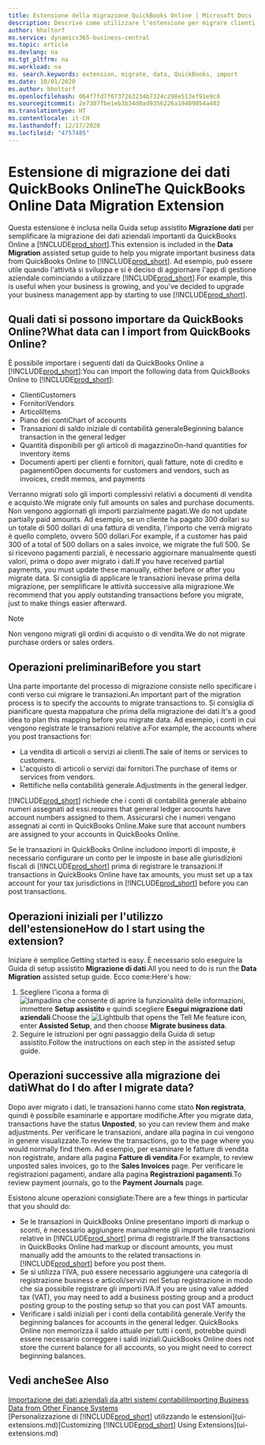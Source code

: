 ```yaml
---
title: Estensione della migrazione QuickBooks Online | Microsoft Docs
description: Descrive come utilizzare l'estensione per migrare clienti, fornitori, articoli e conti da QuickBooks Online a Business Central.
author: bholtorf
ms.service: dynamics365-business-central
ms.topic: article
ms.devlang: na
ms.tgt_pltfrm: na
ms.workload: na
ms. search.keywords: extension, migrate, data, QuickBooks, import
ms.date: 10/01/2020
ms.author: bholtorf
ms.openlocfilehash: 064f7fd7f0737263234b7324c298e513ef91e9c8
ms.sourcegitcommit: 2e7307fbe1eb3b34d0ad9356226a19409054a402
ms.translationtype: HT
ms.contentlocale: it-CH
ms.lasthandoff: 12/17/2020
ms.locfileid: "4757485"
---
```

# <a name="the-quickbooks-online-data-migration-extension"></a><span data-ttu-id="f6cfb-103">Estensione di migrazione dei dati QuickBooks Online</span><span class="sxs-lookup"><span data-stu-id="f6cfb-103">The QuickBooks Online Data Migration Extension</span></span>

<span data-ttu-id="f6cfb-104">Questa estensione è inclusa nella Guida setup assistito **Migrazione dati** per semplificare la migrazione dei dati aziendali importanti da QuickBooks Online a [!INCLUDE[prod_short](includes/prod_short.md)].</span><span class="sxs-lookup"><span data-stu-id="f6cfb-104">This extension is included in the **Data Migration** assisted setup guide to help you migrate important business data from QuickBooks Online to [!INCLUDE[prod_short](includes/prod_short.md)].</span></span> <span data-ttu-id="f6cfb-105">Ad esempio, può essere utile quando l'attività si sviluppa e si è deciso di aggiornare l'app di gestione aziendale cominciando a utilizzare [!INCLUDE[prod_short](includes/prod_short.md)].</span><span class="sxs-lookup"><span data-stu-id="f6cfb-105">For example, this is useful when your business is growing, and you've decided to upgrade your business management app by starting to use [!INCLUDE[prod_short](includes/prod_short.md)].</span></span>

## <a name="what-data-can-i-import-from-quickbooks-online"></a><span data-ttu-id="f6cfb-106">Quali dati si possono importare da QuickBooks Online?</span><span class="sxs-lookup"><span data-stu-id="f6cfb-106">What data can I import from QuickBooks Online?</span></span>

<span data-ttu-id="f6cfb-107">È possibile importare i seguenti dati da QuickBooks Online a [!INCLUDE[prod_short](includes/prod_short.md)]:</span><span class="sxs-lookup"><span data-stu-id="f6cfb-107">You can import the following data from QuickBooks Online to [!INCLUDE[prod_short](includes/prod_short.md)]:</span></span>  

* <span data-ttu-id="f6cfb-108">Clienti</span><span class="sxs-lookup"><span data-stu-id="f6cfb-108">Customers</span></span>
* <span data-ttu-id="f6cfb-109">Fornitori</span><span class="sxs-lookup"><span data-stu-id="f6cfb-109">Vendors</span></span>
* <span data-ttu-id="f6cfb-110">Articoli</span><span class="sxs-lookup"><span data-stu-id="f6cfb-110">Items</span></span>
* <span data-ttu-id="f6cfb-111">Piano dei conti</span><span class="sxs-lookup"><span data-stu-id="f6cfb-111">Chart of accounts</span></span>
* <span data-ttu-id="f6cfb-112">Transazioni di saldo iniziale di contabilità generale</span><span class="sxs-lookup"><span data-stu-id="f6cfb-112">Beginning balance transaction in the general ledger</span></span>
* <span data-ttu-id="f6cfb-113">Quantità disponibili per gli articoli di magazzino</span><span class="sxs-lookup"><span data-stu-id="f6cfb-113">On-hand quantities for inventory items</span></span>
* <span data-ttu-id="f6cfb-114">Documenti aperti per clienti e fornitori, quali fatture, note di credito e pagamenti</span><span class="sxs-lookup"><span data-stu-id="f6cfb-114">Open documents for customers and vendors, such as invoices, credit memos, and payments</span></span>

<span data-ttu-id="f6cfb-115">Verranno migrati solo gli importi complessivi relativi a documenti di vendita e acquisto.</span><span class="sxs-lookup"><span data-stu-id="f6cfb-115">We migrate only full amounts on sales and purchase documents.</span></span> <span data-ttu-id="f6cfb-116">Non vengono aggiornati gli importi parzialmente pagati.</span><span class="sxs-lookup"><span data-stu-id="f6cfb-116">We do not update partially paid amounts.</span></span> <span data-ttu-id="f6cfb-117">Ad esempio, se un cliente ha pagato 300 dollari su un totale di 500 dollari di una fattura di vendita, l'importo che verrà migrato è quello completo, ovvero 500 dollari.</span><span class="sxs-lookup"><span data-stu-id="f6cfb-117">For example, if a customer has paid 300 of a total of 500 dollars on a sales invoice, we migrate the full 500.</span></span> <span data-ttu-id="f6cfb-118">Se si ricevono pagamenti parziali, è necessario aggiornare manualmente questi valori, prima o dopo aver migrato i dati.</span><span class="sxs-lookup"><span data-stu-id="f6cfb-118">If you have received partial payments, you must update these manually, either before or after you migrate data.</span></span> <span data-ttu-id="f6cfb-119">Si consiglia di applicare le transazioni inevase prima della migrazione, per semplificare le attività successive alla migrazione.</span><span class="sxs-lookup"><span data-stu-id="f6cfb-119">We recommend that you apply outstanding transactions before you migrate, just to make things easier afterward.</span></span>

> [!NOTE]  
> <span data-ttu-id="f6cfb-120">Non vengono migrati gli ordini di acquisto o di vendita.</span><span class="sxs-lookup"><span data-stu-id="f6cfb-120">We do not migrate purchase orders or sales orders.</span></span>

## <a name="before-you-start"></a><span data-ttu-id="f6cfb-121">Operazioni preliminari</span><span class="sxs-lookup"><span data-stu-id="f6cfb-121">Before you start</span></span>

<span data-ttu-id="f6cfb-122">Una parte importante del processo di migrazione consiste nello specificare i conti verso cui migrare le transazioni.</span><span class="sxs-lookup"><span data-stu-id="f6cfb-122">An important part of the migration process is to specify the accounts to migrate transactions to.</span></span> <span data-ttu-id="f6cfb-123">Si consiglia di pianificare questa mappatura che prima della migrazione dei dati.</span><span class="sxs-lookup"><span data-stu-id="f6cfb-123">It's a good idea to plan this mapping before you migrate data.</span></span> <span data-ttu-id="f6cfb-124">Ad esempio, i conti in cui vengono registrate le transazioni relative a:</span><span class="sxs-lookup"><span data-stu-id="f6cfb-124">For example, the accounts where you post transactions for:</span></span>  

* <span data-ttu-id="f6cfb-125">La vendita di articoli o servizi ai clienti.</span><span class="sxs-lookup"><span data-stu-id="f6cfb-125">The sale of items or services to customers.</span></span>
* <span data-ttu-id="f6cfb-126">L'acquisto di articoli o servizi dai fornitori.</span><span class="sxs-lookup"><span data-stu-id="f6cfb-126">The purchase of items or services from vendors.</span></span>  
* <span data-ttu-id="f6cfb-127">Rettifiche nella contabilità generale.</span><span class="sxs-lookup"><span data-stu-id="f6cfb-127">Adjustments in the general ledger.</span></span>  

[!INCLUDE[prod_short](includes/prod_short.md)] <span data-ttu-id="f6cfb-128">richiede che i conti di contabilità generale abbaino numeri assegnati ad essi.</span><span class="sxs-lookup"><span data-stu-id="f6cfb-128">requires that general ledger accounts have account numbers assigned to them.</span></span> <span data-ttu-id="f6cfb-129">Assicurarsi che i numeri vengano assegnati ai conti in QuickBooks Online.</span><span class="sxs-lookup"><span data-stu-id="f6cfb-129">Make sure that account numbers are assigned to your accounts in QuickBooks Online.</span></span>

<span data-ttu-id="f6cfb-130">Se le transazioni in QuickBooks Online includono importi di imposte, è necessario configurare un conto per le imposte in base alle giurisdizioni fiscali di [!INCLUDE[prod_short](includes/prod_short.md)] prima di registrare le transazioni.</span><span class="sxs-lookup"><span data-stu-id="f6cfb-130">If transactions in QuickBooks Online have tax amounts, you must set up a tax account for your tax jurisdictions in [!INCLUDE[prod_short](includes/prod_short.md)] before you can post transactions.</span></span>

## <a name="how-do-i-start-using-the-extension"></a><span data-ttu-id="f6cfb-131">Operazioni iniziali per l'utilizzo dell'estensione</span><span class="sxs-lookup"><span data-stu-id="f6cfb-131">How do I start using the extension?</span></span>

<span data-ttu-id="f6cfb-132">Iniziare è semplice.</span><span class="sxs-lookup"><span data-stu-id="f6cfb-132">Getting started is easy.</span></span> <span data-ttu-id="f6cfb-133">È necessario solo eseguire la Guida di setup assistito **Migrazione di dati**.</span><span class="sxs-lookup"><span data-stu-id="f6cfb-133">All you need to do is run the **Data Migration** assisted setup guide.</span></span> <span data-ttu-id="f6cfb-134">Ecco come:</span><span class="sxs-lookup"><span data-stu-id="f6cfb-134">Here's how:</span></span>

1. <span data-ttu-id="f6cfb-135">Scegliere l'icona a forma di ![lampadina che consente di aprire la funzionalità delle informazioni](media/ui-search/search_small.png "Informazioni sull'operazione che si desidera eseguire"), immettere **Setup assistito** e quindi scegliere **Esegui migrazione dati aziendali**.</span><span class="sxs-lookup"><span data-stu-id="f6cfb-135">Choose the ![Lightbulb that opens the Tell Me feature](media/ui-search/search_small.png "Tell me what you want to do") icon, enter **Assisted Setup**, and then choose **Migrate business data**.</span></span>
2. <span data-ttu-id="f6cfb-136">Seguire le istruzioni per ogni passaggio della Guida di setup assistito.</span><span class="sxs-lookup"><span data-stu-id="f6cfb-136">Follow the instructions on each step in the assisted setup guide.</span></span>

## <a name="what-do-i-do-after-i-migrate-data"></a><span data-ttu-id="f6cfb-137">Operazioni successive alla migrazione dei dati</span><span class="sxs-lookup"><span data-stu-id="f6cfb-137">What do I do after I migrate data?</span></span>

<span data-ttu-id="f6cfb-138">Dopo aver migrato i dati, le transazioni hanno come stato **Non registrata**, quindi è possibile esaminarle e apportare modifiche.</span><span class="sxs-lookup"><span data-stu-id="f6cfb-138">After you migrate data, transactions have the status **Unposted**, so you can review them and make adjustments.</span></span> <span data-ttu-id="f6cfb-139">Per verificare le transazioni, andare alla pagina in cui vengono in genere visualizzate.</span><span class="sxs-lookup"><span data-stu-id="f6cfb-139">To review the transactions, go to the page where you would normally find them.</span></span> <span data-ttu-id="f6cfb-140">Ad esempio, per esaminare le fatture di vendita non registrate, andare alla pagina **Fatture di vendita**.</span><span class="sxs-lookup"><span data-stu-id="f6cfb-140">For example, to review unposted sales invoices, go to the **Sales Invoices** page.</span></span> <span data-ttu-id="f6cfb-141">Per verificare le registrazioni pagamenti, andare alla pagina **Registrazioni pagamenti**.</span><span class="sxs-lookup"><span data-stu-id="f6cfb-141">To review payment journals, go to the **Payment Journals** page.</span></span>  

<span data-ttu-id="f6cfb-142">Esistono alcune operazioni consigliate:</span><span class="sxs-lookup"><span data-stu-id="f6cfb-142">There are a few things in particular that you should do:</span></span>

* <span data-ttu-id="f6cfb-143">Se le transazioni in QuickBooks Online presentano importi di markup o sconti, è necessario aggiungere manualmente gli importi alle transazioni relative in [!INCLUDE[prod_short](includes/prod_short.md)] prima di registrarle.</span><span class="sxs-lookup"><span data-stu-id="f6cfb-143">If the transactions in QuickBooks Online had markup or discount amounts, you must manually add the amounts to the related transactions in [!INCLUDE[prod_short](includes/prod_short.md)] before you post them.</span></span>
* <span data-ttu-id="f6cfb-144">Se si utilizza l'IVA, può essere necessario aggiungere una categoria di registrazione business e articoli/servizi nel Setup registrazione in modo che sia possibile registrare gli importi IVA.</span><span class="sxs-lookup"><span data-stu-id="f6cfb-144">If you are using value added tax (VAT), you may need to add a business posting group and a product posting group to the posting setup so that you can post VAT amounts.</span></span>
* <span data-ttu-id="f6cfb-145">Verificare i saldi iniziali per i conti della contabilità generale.</span><span class="sxs-lookup"><span data-stu-id="f6cfb-145">Verify the beginning balances for accounts in the general ledger.</span></span> <span data-ttu-id="f6cfb-146">QuickBooks Online non memorizza il saldo attuale per tutti i conti, potrebbe quindi essere necessario correggere i saldi iniziali.</span><span class="sxs-lookup"><span data-stu-id="f6cfb-146">QuickBooks Online does not store the current balance for all accounts, so you might need to correct beginning balances.</span></span>

## <a name="see-also"></a><span data-ttu-id="f6cfb-147">Vedi anche</span><span class="sxs-lookup"><span data-stu-id="f6cfb-147">See Also</span></span>

[<span data-ttu-id="f6cfb-148">Importazione dei dati aziendali da altri sistemi contabili</span><span class="sxs-lookup"><span data-stu-id="f6cfb-148">Importing Business Data from Other Finance Systems</span></span>](across-import-data-configuration-packages.md)  
<span data-ttu-id="f6cfb-149">[Personalizzazione di [!INCLUDE[prod_short](includes/prod_short.md)] utilizzando le estensioni](ui-extensions.md)</span><span class="sxs-lookup"><span data-stu-id="f6cfb-149">[Customizing [!INCLUDE[prod_short](includes/prod_short.md)] Using Extensions](ui-extensions.md)</span></span>  
